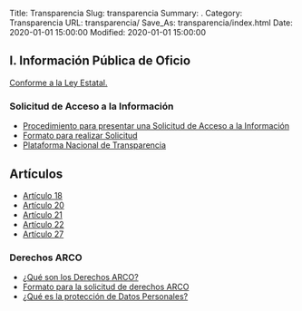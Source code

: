 Title: Transparencia
Slug: transparencia
Summary: .
Category: Transparencia
URL: transparencia/
Save_As: transparencia/index.html
Date: 2020-01-01 15:00:00
Modified: 2020-01-01 15:00:00


## I. Información Pública de Oficio

[Conforme a la Ley Estatal.](http://congresocoahuila.gob.mx/transparencia/03/Leyes_Coahuila/coa205.pdf)

### Solicitud de Acceso a la Información

* [Procedimiento para presentar una Solicitud de Acceso a la Información](https://www.dropbox.com/s/nkgf8ghjhauvebl/ACCESO%20A%20LA%20INFORMACI%C3%93N%20P%C3%9ABLICA.pdf?dl=0)
* [Formato para realizar Solicitud](https://www.dropbox.com/s/t6w4irg7fkz0zco/formato%20solicitud.pdf?dl=0)
* [Plataforma Nacional de Transparencia](https://www.plataformadetransparencia.org.mx/web/guest/inicio)


## Artículos


* [Artículo 18](articulo-18/)
* [Artículo 20](articulo-20/)
* [Artículo 21](articulo-21/)
* [Artículo 22](articulo-22/)
* [Artículo 27](articulo-27/)


### Derechos ARCO

* [¿Qué son los Derechos ARCO?](https://www.dropbox.com/s/i9xu97lpjzrh755/Derechos%20ARCO.doc?dl=0)
* [Formato para la solicitud de derechos ARCO](https://www.dropbox.com/s/e5ft0n6ke0iyxhw/Formato%20Derechos%20Arco.doc?dl=0)
* [¿Qué es la protección de Datos Personales?](https://www.dropbox.com/s/q5ml4vpnuai5d4s/Qu%C3%A9%20es%20la%20protecci%C3%B3n%20de%20datos%20personales.doc?dl=0)


